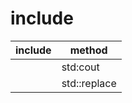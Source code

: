# include

|include |method |
|---     |---    |
|<iostream> |std:cout |
|<algorithm> |std::replace |
